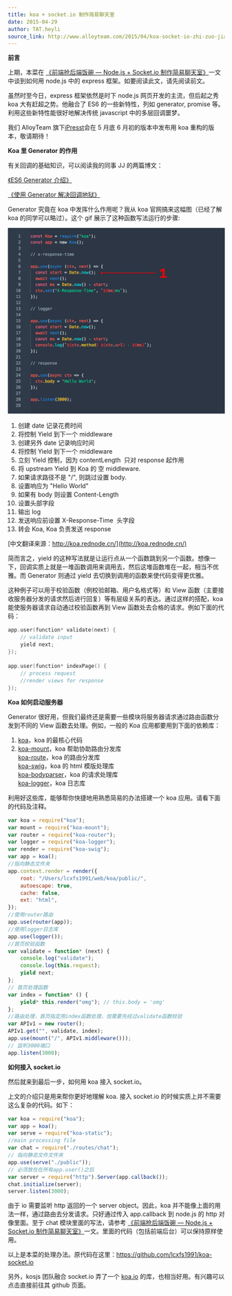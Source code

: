```yaml
---
title: koa + socket.io 制作简易聊天室
date: 2015-04-29
author: TAT.heyli
source_link: http://www.alloyteam.com/2015/04/koa-socket-io-zhi-zuo-jian-yi-liao-tian-shi/
---
```


**前言**

上期，本菜在 [《](http://www.alloyteam.com/2015/04/qian-duan-qiang-hou-duan-fan-wan-node-js-socket-io-zhi-zuo-jian-yi-liao-tian-shi/)[前端抢后端饭碗 — Node.js + Socket.io 制作简易聊天室》](http://www.alloyteam.com/2015/04/qian-duan-qiang-hou-duan-fan-wan-node-js-socket-io-zhi-zuo-jian-yi-liao-tian-shi/)一文中谈到如何用 node.js 中的 express 框架。如要阅读此文，请先阅读前文。

虽然时至今日，express 框架依然是时下 node.js 网页开发的主流，但后起之秀 koa 大有赶超之势。他融合了 ES6 的一些新特性，列如 generator, promise 等。利用这些新特性能很好地解决传统 javascript 中的多层回调噩梦。

我们 AlloyTeam 旗下[iPresst](http://www.ipresst.com/)会在 5 月底 6 月初的版本中发布用 koa 重构的版本，敬请期待！

**Koa 里 Generator 的作用**

有关回调的基础知识，可以阅读我的同事 JJ 的两篇博文：

[《ES6 Generator 介绍》](http://www.alloyteam.com/2015/03/es6-generator-introduction/)

[《使用 Generator 解决回调地狱》](http://www.alloyteam.com/2015/04/solve-callback-hell-with-generator/)

Generator 究竟在 koa 中发挥什么作用呢？我从 koa 官网搞来这幅图（已经了解 koa 的同学可以略过）。这个 gif 展示了这种函数写法运行的步骤:

![](https://github.com/koajs/koa/raw/master/docs/middleware.gif)

1.  创建 date 记录花费时间
2.  将控制 Yield 到下一个 middleware
3.  创建另外 date 记录响应时间
4.  将控制 Yield 到下一个 middleware
5.  立刻 Yield 控制，因为 contentLength  只对 response 起作用
6.  将 upstream Yield 到 Koa 的 空 middleware.
7.  如果请求路径不是 "/", 则跳过设置 body.
8.  设置响应为 "Hello World"
9.  如果有 body 则设置 Content-Length
10. 设置头部字段
11. 输出 log
12. 发送响应前设置 X-Response-Time  头字段
13. 转会 Koa, Koa 负责发送 response

[中文翻译来源：http://koa.rednode.cn/](http://koa.rednode.cn/)

简而言之，yield 的这种写法就是让运行点从一个函数跳到另一个函数。想像一下，回调实质上就是一堆函数调用来调用去，然后这堆函数堆在一起，相当不优雅。而 Generator 则通过 yield 去切换到调用的函数来使代码变得更优雅。

这种例子可以用于校验函数（例校验邮箱、用户名格式等）和 View 函数（主要接收服务器分发的请求然后进行回复）等有层级关系的表达。通过这样的搭配，koa 能使服务器请求自动通过校验函数再到 View 函数处去合格的请求。例如下面的代码：

```c
app.user(function* validate(next) {
	// validate input
	yield next;
});
 
app.user(function* indexPage() {
	// process request
	//render views for response
});
```

**Koa 如何启动服务器**

Generator 很好用，但我们最终还是需要一些模块将服务器请求通过路由函数分发到不同的 View 函数去处理。例如，一般的 Koa 应用都要用到下面的依赖库：

1.  [koa](https://github.com/koajs/koa)，koa 的最核心代码
2.  [koa-mount](https://github.com/koajs/mount)，koa 帮助协助路由分发库  
    [koa-route](https://github.com/alexmingoia/koa-router)，koa 的路由分发库  
    [koa-s](https://github.com/koajs/static-cache)[wig](https://www.npmjs.com/package/koa-swig)，koa 的 html 模版处理库  
    [koa-bodyparser](https://github.com/koajs/bodyparser)，koa 的请求处理库  
    [koa-logger](https://github.com/koajs/logger)，koa 日志库

利用好这些库，能够帮你快捷地用熟悉简易的办法搭建一个 koa 应用。请看下面的代码及注释。

```javascript
var koa = require("koa");
var mount = require("koa-mount");
var router = require("koa-router");
var logger = require("koa-logger");
var render = require("koa-swig");
var app = koa();
//指向静态文件夹
app.context.render = render({
    root: "/Users/lcxfs1991/web/koa/public/",
    autoescape: true,
    cache: false,
    ext: "html",
});
//使用router路由
app.use(router(app));
//使用logger日志库
app.use(logger());
//首页校验函数
var validate = function* (next) {
    console.log("validate");
    console.log(this.request);
    yield next;
};
// 首页处理函数
var index = function* () {
    yield* this.render("omg"); // this.body = 'omg'
};
//路由处理，首页指定用index函数处理，但需要先经过validate函数校验
var APIv1 = new router();
APIv1.get("", validate, index);
app.use(mount("/", APIv1.middleware()));
// 监听3000端口
app.listen(3000);
```

**如何接入 socket.io**

然后就来到最后一步，如何用 koa 接入 socket.io。

上文的介绍只是用来帮你更好地理解 koa. 接入 socket.io 的时候实质上并不需要这么复杂的代码。如下：

```javascript
var koa = require("koa");
var app = koa();
var serve = require("koa-static");
//main processing file
var chat = require("./routes/chat");
// 指向静态文件文件夹
app.use(serve("./public"));
// 必须放在在所有app.user()之后
var server = require("http").Server(app.callback());
chat.initialize(server);
server.listen(3000);
```

由于 io 需要监听 http 返回的一个 server object。因此，koa 并不能像上面的用法一样，通过路由去分发请求。只好通过传入 app.callback 到 node.js 的 http 对像里面。至于 chat 模块里面的写法，请参考 [《](http://www.alloyteam.com/2015/04/qian-duan-qiang-hou-duan-fan-wan-node-js-socket-io-zhi-zuo-jian-yi-liao-tian-shi/)[前端抢后端饭碗 — Node.js + Socket.io 制作简易聊天室》](http://www.alloyteam.com/2015/04/qian-duan-qiang-hou-duan-fan-wan-node-js-socket-io-zhi-zuo-jian-yi-liao-tian-shi/)一文。里面的代码（包括前端后台）可以保持原样使用。

以上是本菜的处理办法。原代码在这里：<https://github.com/lcxfs1991/koa-socket.io>

另外，kosjs 团队融合 socket.io 弄了一个 [koa.io](https://github.com/koajs/koa.io) 的库，也相当好用。有兴趣可以点击直接前往其 github 页面。